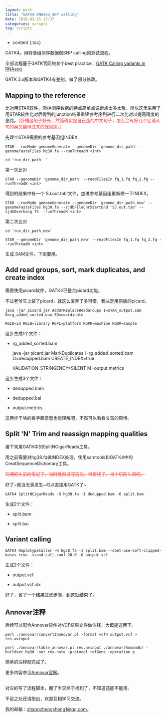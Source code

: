 ```yaml
---
layout: post
title: "GATK4 RNAseq SNP calling"
date: 2018.03.15 15:37
categories: scripts
tag: scripts
---
```

* content
{:toc}


GATK4。用转录组测序数据做SNP calling的测试流程。

全部流程基于GATK官网的某个best practice：[GATK Calling variants in RNAseq](https://software.broadinstitute.org/gatk/documentation/article.php?id=3891)

GATK 3.x版本和GATK4有差别，做了部分修改。

## Mapping to the reference

比对用STAR软件，RNA测序数据的特点简单点说断点太多太散，所以这里采用了用STAR软件比对后得到的junction结果重建参考序列进行二次比对以提高精度的思路。<font color='#FF3333'>（卧槽这句子好长，然而确实是自己造的中文句子，怎么会有好几个定语从句的英文翻译过来的既视感。）</font>

先建个STAR需要的参考基因组INDEX

	STAR --runMode genomeGenerate --genomeDir 'genome_dir_path' --genomeFastaFiles hg38.fa --runThreadN <int>

	cd 'run_dir_path' `

第一次比对

	STAR --genomeDir 'genome_dir_path' --readFilesIn fq_1.fq fq_2.fq --runThreadN <int> 

得到的结果中有一个'SJ.out.tab'文件，加进参考基因组重新做一下INDEX。

	STAR --runMode genomeGenerate --genomeDir 'genome_dir_path_new' --genomeFastaFiles hg38.fa --sjdbFileChrStartEnd 'SJ.out.tab' --sjdbOverhang 75 --runThreadN <int>

第二次比对
	
	cd 'run_dir_path_new' 

	STAR --genomeDir 'genome_dir_path_new' --readFilesIn fq_1.fq fq_2.fq --runThreadN <int> 

生成.SAM文件，下面要用。

## Add read groups, sort, mark duplicates, and create index

需要使用picard软件，GATK4已整合picard功能。

不过老爷车上装了picard，就这么废弃了多可惜，我决定用原版的picard。

	java -jar picard.jar AddOrReplaceReadGroups I=STAR_output.sam O=rg_added_sorted.bam SO=coordinate

	RGID=id RGLB=library RGPL=platform RGPU=machine RGSM=sample

这步生成1个文件：

* rg\_added\_sorted.bam

	java -jar picard.jar MarkDuplicates I=rg_added_sorted.bam O=dedupped.bam CREATE_INDEX=true

	VALIDATION_STRINGENCY=SILENT M=output.metrics

这步生成3个文件：

* dedupped.bam

* dedupped.bai

* output.metrics


这两步干啥的看字面意思也能理解吧，不然可以看看文首的原博。

## Split 'N' Trim and reassign mapping qualities

接下来用GATK中的SplitNCigarReads工具。

用之前需要对hg38.fq做INDEX处理。使用samtools和GATK4中的CreatSequenceDictionary工具。

<font color='#FF3333'><del>玛德好久前的笔记了，当时竟然没写这段。懒得找了，当个坑回头填吧。</del></font>

好了~就当无事发生~可以直接用GATK了~

	GATK4 SplitNCigarReads -R hg38.fa -I dedupped.bam -O split.bam

生成2个文件：

* split.bam

* split.bai

## Variant calling

	GATK4 HaplotypeCaller -R hg38.fa -I split.bam --dont-use-soft-clipped-bases true -stand-call-conf 20.0 -O output.vcf 

生成2个文件：

* output.vcf

* output.vcf.idx

好了，省了一个结果过滤步骤，到这就结束了。

## Annovar注释

后续可以配合Annovar软件对VCF结果文件做注释，大概是这两下。

	perl ./annovar/convert2annovar.pl -format vcf4 output.vcf > res.avinput 

	perl ./annovar/table_annovar.pl res.avinput ./annovar/humandb/ -buildver hg38 -out res.note -protocol refGene -operation g

简单的注释就完成了。

更多内容参见[Annovar官网](http://annovar.openbioinformatics.org/en/latest/)。

##

对应的写了流程脚本，翻了半天终于找到了，不知道还能不能用。

不足之处还请指出，欢迎互相学习交流。

我的邮箱：[zhangchengsheng1@qq.com](http://mail.qq.com)。
